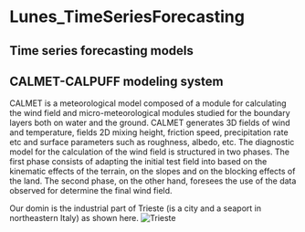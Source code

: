 # Lunes_TimeSeriesForecasting
Time series forecasting models
---
## CALMET-CALPUFF modeling system
CALMET is a meteorological model composed of a module for calculating the wind field and micro-meteorological modules studied for the boundary layers both on water and the ground. CALMET generates 3D fields of wind and temperature, fields 2D mixing height, friction speed, precipitation rate etc and surface parameters such as roughness, albedo, etc. The diagnostic model for the calculation of the wind field is structured in two phases. The first phase consists of adapting the initial test field into based on the kinematic  effects of the terrain, on the slopes and on the blocking effects of the land.  The second phase, on the other hand, foresees the use of the data observed for determine the final wind field.

Our domin is the industrial part of Trieste (is a city and a seaport in northeastern Italy) as shown here. 
![Trieste](https://github.com/Foroozani/Lunes_TimeSeriesForecasting/blob/main/images/Domain.png)
